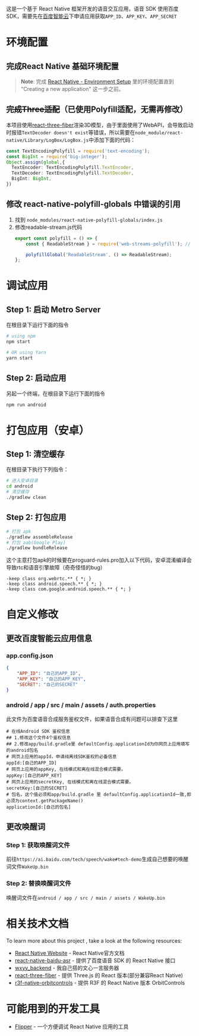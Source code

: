 这是一个基于 React Native 框架开发的语音交互应用，语音 SDK 使用百度 SDK，需要先在[百度智能云](https://console.bce.baidu.com/ai/)下申请应用获取`APP_ID`、`APP_KEY`、`APP_SECRET`

# 环境配置

## 完成React Native 基础环境配置

>**Note**: 完成 [React Native - Environment Setup](https://reactnative.dev/docs/environment-setup) 里的环境配置直到 "Creating a new application" 这一步之前。

## ~~完成Three适配~~（已使用Polyfill适配，无需再修改）

本项目使用[react-three-fiber](https://github.com/pmndrs/react-three-fiber)渲染3D模型，由于里面使用了WebAPI，会导致启动时报错`TextDecoder doesn't exist`等错误，所以需要在`node_module/react-native/Library/LogBox/LogBox.js`中添加下面的代码：
```typescript
const TextEncodingPolyfill = require('text-encoding');
const BigInt = require('big-integer');
Object.assign(global,{
  TextEncoder: TextEncodingPolyfill.TextEncoder,
  TextDecoder: TextEncodingPolyfill.TextDecoder,
  BigInt: BigInt,
})
```

## 修改 react-native-polyfill-globals 中错误的引用
1. 找到 `node_modules/react-native-polyfill-globals/index.js`
2. 修改readable-stream.js代码
    ```js
    export const polyfill = () => {
        const { ReadableStream } = require('web-streams-polyfill'); // 这里不需要后面的es6那一串

        polyfillGlobal('ReadableStream', () => ReadableStream);
    };
    ```

# 调试应用
## Step 1: 启动 Metro Server

在根目录下运行下面的指令

```bash
# using npm
npm start

# OR using Yarn
yarn start
```

## Step 2: 启动应用

另起一个终端，在根目录下运行下面的指令

```bash
npm run android
```

# 打包应用（安卓）

## Step 1: 清空缓存
在根目录下执行下列指令：
```bash
# 进入安卓目录
cd android 
# 清空缓存
./gradlew clean
```

## Step 2: 打包应用
```bash
# 打包 apk
./gradlew assembleRelease
# 打包 aab(Google Play)
./gradlew bundleRelease
```
这个主意打包apk的时候要在proguard-rules.pro加入以下代码，安卓混淆编译会导致rtc和语音引擎故障（奇奇怪怪的bug）
```
-keep class org.webrtc.** { *; }
-keep class android.speech.** { *; }
-keep class com.google.android.speech.** { *; }
```


# 自定义修改

## 更改百度智能云应用信息

### app.config.json
```json
{
    "APP_ID": "自己的APP_ID",
    "APP_KEY": "自己的APP_KEY",
    "SECRET": "自己的SECRET"
}
```

### android / app / src / main / assets / auth.properties

此文件为百度语音合成服务鉴权文件，如果语音合成有问题可以排查下这里

```
# 在线Android SDK 鉴权信息
## 1.修改这个文件4个鉴权信息
## 2.修改app/build.gradle里 defaultConfig.applicationId为你网页上应用填写的android包名
# 网页上应用的appId，申请纯离线SDK鉴权的必备信息
appId:[自己的APP_ID]
# 网页上应用的appKey, 在线模式和离在线混合模式需要。
appKey:[自己的APP_KEY]
# 网页上应用的secretKey, 在线模式和离在线混合模式需要。
secretKey:[自己的SECRET]
# 包名，这个值必须和app/build.gradle 里 defaultConfig.applicationId一致,即必须为context.getPackageName()
applicationId:[自己的包名]
```

## 更改唤醒词

### Step 1: 获取唤醒词文件

前往`https://ai.baidu.com/tech/speech/wake#tech-demo`生成自己想要的唤醒词文件`WakeUp.bin`

### Step 2: 替换唤醒词文件

唤醒词文件在`android / app / src / main / assets / WakeUp.bin`

# 相关技术文档

To learn more about this project , take a look at the following resources:

- [React Native Website](https://reactnative.dev) - React Native官方文档
- [react-native-baidu-asr](https://github.com/gdoudeng/react-native-baidu-asr) - 提供了百度语音 SDK 的 React Native 接口
- [wxyy_backend](https://github.com/SC-WSKun/wxyy_backend) - 我自己搭的文心一言服务器
- [react-three-fiber](https://github.com/pmndrs/react-three-fiber) - 提供 Three.js 的 React 版本(部分兼容React Native)
- [r3f-native-orbitcontrols](https://github.com/TiagoCavalcante/r3f-native-orbitcontrols/tree/main) - 提供 R3F 的 React Native 版本 OrbitControls

# 可能用到的开发工具

- [Flipper](https://fbflipper.com/docs/getting-started/) - 一个方便调试 React Native 应用的工具